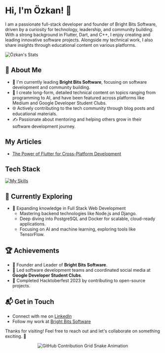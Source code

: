 # Hi, I'm Özkan! 👋

I am a passionate full-stack developer and founder of Bright Bits Software, driven by a curiosity for technology, leadership, and community building. With a strong background in Flutter, Dart, and C++, I enjoy creating and leading innovative software projects. Alongside my technical work, I also share insights through educational content on various platforms.

![Özkan's Stats](https://github-readme-stats.vercel.app/api?username=OzkanBirak&theme=vue-dark&show_icons=true&hide_border=true&count_private=true)

## 🚀 About Me

- 🔭 I'm currently leading **Bright Bits Software**, focusing on software development and community building.
- 📝 I create long-form, detailed technical content on topics ranging from programming to AI, and have been featured across platforms like Medium and Google Developer Student Clubs.
- 🌐 Actively contributing to the tech community through blog posts and educational materials.
- ✍️ Passionate about mentoring and helping others grow in their software development journey.

## My Articles
- [The Power of Flutter for Cross-Platform Development](https://link-to-article.com)

## Tech Stack
[![My Skills](https://skillicons.dev/icons?i=flutter,dart,cpp,figma)](https://skillicons.dev)

## 🌱 Currently Exploring

- 🚀 Expanding knowledge in Full Stack Web Development
  - Mastering backend technologies like Node.js and Django.
  - Deep diving into PostgreSQL and Docker for scalable, cloud-ready applications.
  - Focusing on AI and machine learning, exploring tools like TensorFlow.

## 🏆 Achievements

- 🌟 Founder and Leader of **Bright Bits Software**.
- 🏅 Led software development teams and coordinated social media at **Google Developer Student Clubs**.
- 🎉 Completed Hacktoberfest 2023 by contributing to open-source projects.

## 📬 Get in Touch

- Connect with me on [LinkedIn](https://www.linkedin.com/in/ozkan-birak)
- Follow my work at [Bright Bits Software](https://brightbits.software)

Thanks for visiting! Feel free to reach out and let's collaborate on something exciting. 🚀

<div align="center">
    <img src="https://raw.githubusercontent.com/OzkanBirak/OzkanBirak/output/github-contribution-grid-snake.svg" alt="GitHub Contribution Grid Snake Animation"/>
</div>

